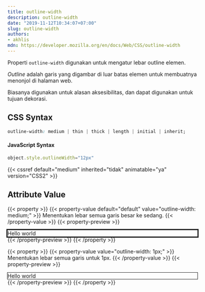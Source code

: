 ```yaml
---
title: outline-width
description: outline-width
date: "2019-11-12T10:34:07+07:00"
slug: outline-width
authors:
- akhlis
mdn: https://developer.mozilla.org/en/docs/Web/CSS/outline-width
---
```


Properti `outline-width` digunakan untuk mengatur lebar outline elemen.

_Outline_ adalah garis yang digambar di luar batas elemen untuk membuatnya menonjol di halaman web.

Biasanya digunakan untuk alasan aksesibilitas, dan dapat digunakan untuk tujuan dekorasi.

## CSS Syntax
```css
outline-width: medium | thin | thick | length | initial | inherit;
```

#### JavaScript Syntax
```js
object.style.outlineWidth="12px"
```
{{< cssref default="medium" inherited="tidak" animatable="ya" version="CSS2" >}}

## Attribute Value

{{< property >}}
{{< property-value default="default" value="outline-width: medium;" >}}
Menentukan lebar semua garis besar ke sedang.
{{< /property-value >}}
{{< property-preview >}}
<div class="property__example outline-width p-4" id="outline-width-medium">Hello world</div>
{{< /property-preview >}}
{{< /property >}}

{{< property >}}
{{< property-value value="outline-width: 1px;" >}}
Menentukan lebar semua garis untuk 1px.
{{< /property-value >}}
{{< property-preview >}}
<div class="property__example outline-width p-4" id="outline-width-1px">Hello world</div>
{{< /property-preview >}}
{{< /property >}}

<style type="text/css">
  .outline-width {
    outline-style: solid;
  }

  #outline-width-medium {
    outline-width: medium;
  }

  #outline-width-1px {
    outline-width: 1px;
  }
</style>